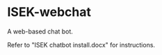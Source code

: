 ISEK-webchat
============

A web-based chat bot.

Refer to "ISEK chatbot install.docx" for instructions.
